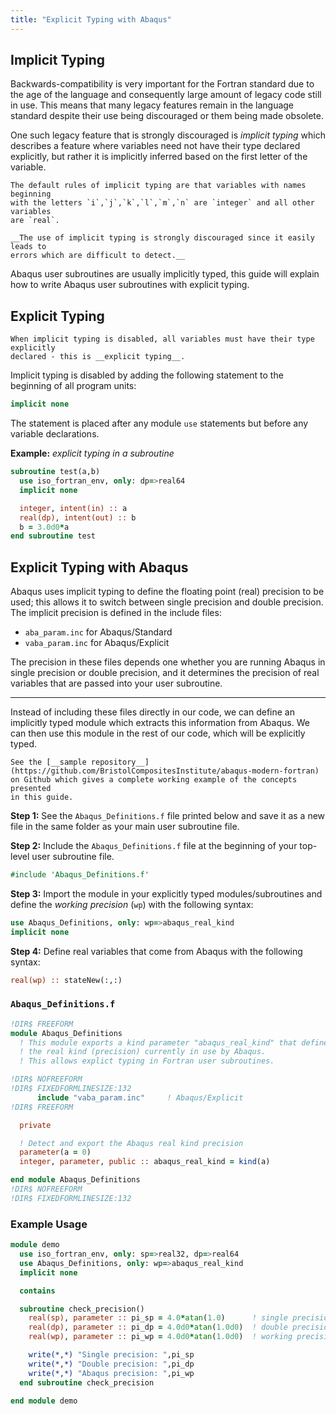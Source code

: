 ```yaml
---
title: "Explicit Typing with Abaqus"
---
```


## Implicit Typing

Backwards-compatibility is very important for the Fortran standard due to the
age of the language and consequently large amount of legacy code still in use.
This means that many legacy features remain in the language standard despite
their use being discouraged or them being made obsolete.

One such legacy feature that is strongly discouraged is *implicit typing* which
describes a feature where variables need not have their type declared
explicitly, but rather it is implicitly inferred based on the first
letter of the variable.

```{note}
The default rules of implicit typing are that variables with names beginning
with the letters `i`,`j`,`k`,`l`,`m`,`n` are `integer` and all other variables
are `real`.
```

```{important}
__The use of implicit typing is strongly discouraged since it easily leads to
errors which are difficult to detect.__
```

Abaqus user subroutines are usually implicitly typed, this guide will explain
how to write Abaqus user subroutines with explicit typing.


## Explicit Typing

```{admonition} Info
When implicit typing is disabled, all variables must have their type explicitly
declared - this is __explicit typing__.
```

Implicit typing is disabled by adding the following statement to the beginning
of all program units:

```fortran
implicit none
```

The statement is placed after any module `use` statements but before any
variable declarations.

__Example:__ *explicit typing in a subroutine*

```fortran
subroutine test(a,b)
  use iso_fortran_env, only: dp=>real64
  implicit none

  integer, intent(in) :: a
  real(dp), intent(out) :: b
  b = 3.0d0*a
end subroutine test
```


## Explicit Typing with Abaqus

Abaqus uses implicit typing to define the floating point (real) precision
to be used; this allows it to switch between single precision and double
precision. The implicit precision is defined in the include files:

- `aba_param.inc` for Abaqus/Standard
- `vaba_param.inc` for Abaqus/Explicit

The precision in these files depends one whether you are running Abaqus
in single precision or double precision, and it determines the precision
of real variables that are passed into your user subroutine.

-------------------------------------------------------------------------

Instead of including these files directly in our code, we can define an implicitly
typed module which extracts this information from Abaqus. We can then use
this module in the rest of our code, which will be explicitly typed.

```{seealso}
See the [__sample repository__](https://github.com/BristolCompositesInstitute/abaqus-modern-fortran)
on Github which gives a complete working example of the concepts presented
in this guide.
```

__Step 1:__
See the `Abaqus_Definitions.f` file printed below and save it as a new file
in the same folder as your main user subroutine file.

__Step 2:__
Include the `Abaqus_Definitions.f` file at the beginning of your top-level
user subroutine file.

```fortran
#include 'Abaqus_Definitions.f'
```

__Step 3:__
Import the module in your explicitly typed modules/subroutines and define the
*working precision* (`wp`) with the following syntax:

```fortran
use Abaqus_Definitions, only: wp=>abaqus_real_kind
implicit none
```

__Step 4:__
Define real variables that come from Abaqus with the following syntax:

```fortran
real(wp) :: stateNew(:,:)
```

### `Abaqus_Definitions.f`

```fortran
!DIR$ FREEFORM
module Abaqus_Definitions
  ! This module exports a kind parameter "abaqus_real_kind" that defines
  ! the real kind (precision) currently in use by Abaqus.
  ! This allows explict typing in Fortran user subroutines.

!DIR$ NOFREEFORM
!DIR$ FIXEDFORMLINESIZE:132
      include "vaba_param.inc"     ! Abaqus/Explicit
!DIR$ FREEFORM

  private

  ! Detect and export the Abaqus real kind precision
  parameter(a = 0)
  integer, parameter, public :: abaqus_real_kind = kind(a)

end module Abaqus_Definitions
!DIR$ NOFREEFORM
!DIR$ FIXEDFORMLINESIZE:132
```

### Example Usage

```fortran
module demo
  use iso_fortran_env, only: sp=>real32, dp=>real64
  use Abaqus_Definitions, only: wp=>abaqus_real_kind
  implicit none

  contains

  subroutine check_precision()
    real(sp), parameter :: pi_sp = 4.0*atan(1.0)      ! single precision
    real(dp), parameter :: pi_dp = 4.0d0*atan(1.0d0)  ! double precision
    real(wp), parameter :: pi_wp = 4.0d0*atan(1.0d0)  ! working precision

    write(*,*) "Single precision: ",pi_sp
    write(*,*) "Double precision: ",pi_dp
    write(*,*) "Abaqus precision: ",pi_wp
  end subroutine check_precision

end module demo
```